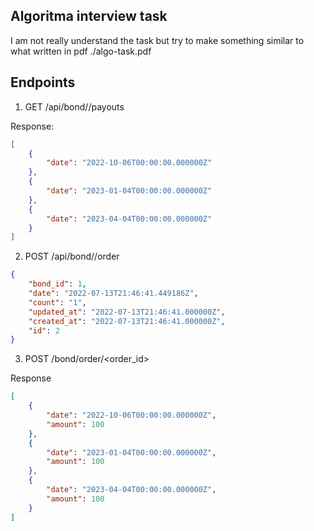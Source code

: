 ## Algoritma interview task

I am not really understand the task but try to make something similar to what written in pdf ./algo-task.pdf

## Endpoints

1. GET /api/bond/<id>/payouts

Response:

```json
[
    {
        "date": "2022-10-06T00:00:00.000000Z"
    },
    {
        "date": "2023-01-04T00:00:00.000000Z"
    },
    {
        "date": "2023-04-04T00:00:00.000000Z"
    }
]

```

2. POST /api/bond/<id>/order
```json
{
    "bond_id": 1,
    "date": "2022-07-13T21:46:41.449186Z",
    "count": "1",
    "updated_at": "2022-07-13T21:46:41.000000Z",
    "created_at": "2022-07-13T21:46:41.000000Z",
    "id": 2
}
```


3. POST /bond/order/<order_id>

Response

```json
[
    {
        "date": "2022-10-06T00:00:00.000000Z",
        "amount": 100
    },
    {
        "date": "2023-01-04T00:00:00.000000Z",
        "amount": 100
    },
    {
        "date": "2023-04-04T00:00:00.000000Z",
        "amount": 100
    }
]
```


